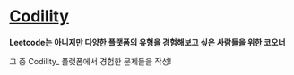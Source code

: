 # [Codility](https://app.codility.com)

**Leetcode는 아니지만 다양한 플랫폼의 유형을 경험해보고 싶은 사람들을 위한 코오너**

그 중 Codility_ 플랫폼에서 경험한 문제들을 작성!
